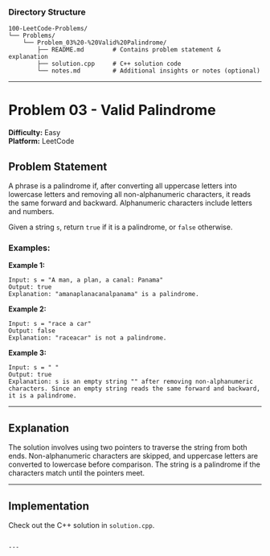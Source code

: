 ### **Directory Structure**

```
100-LeetCode-Problems/
└── Problems/
    └── Problem_03%20-%20Valid%20Palindrome/
        ├── README.md        # Contains problem statement & explanation
        ├── solution.cpp     # C++ solution code
        └── notes.md         # Additional insights or notes (optional)
```

---

# Problem 03 - Valid Palindrome

**Difficulty:** Easy  
**Platform:** LeetCode

## Problem Statement

A phrase is a palindrome if, after converting all uppercase letters into lowercase letters and removing all non-alphanumeric characters, it reads the same forward and backward. Alphanumeric characters include letters and numbers.

Given a string `s`, return `true` if it is a palindrome, or `false` otherwise.

### Examples:

**Example 1:**  
```
Input: s = "A man, a plan, a canal: Panama"
Output: true
Explanation: "amanaplanacanalpanama" is a palindrome.
```

**Example 2:**  
```
Input: s = "race a car"
Output: false
Explanation: "raceacar" is not a palindrome.
```

**Example 3:**  
```
Input: s = " "
Output: true
Explanation: s is an empty string "" after removing non-alphanumeric characters. Since an empty string reads the same forward and backward, it is a palindrome.
```

---

## Explanation

The solution involves using two pointers to traverse the string from both ends. Non-alphanumeric characters are skipped, and uppercase letters are converted to lowercase before comparison. The string is a palindrome if the characters match until the pointers meet.

---

## Implementation

Check out the C++ solution in `solution.cpp`.
```

---
